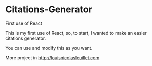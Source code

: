 # Citations-Generator
First use of React

This is my first use of React, so, to start, I wanted to make an easier citations generator.

You can use and modify this as you want.

More project in http://louisnicolasleuillet.com
